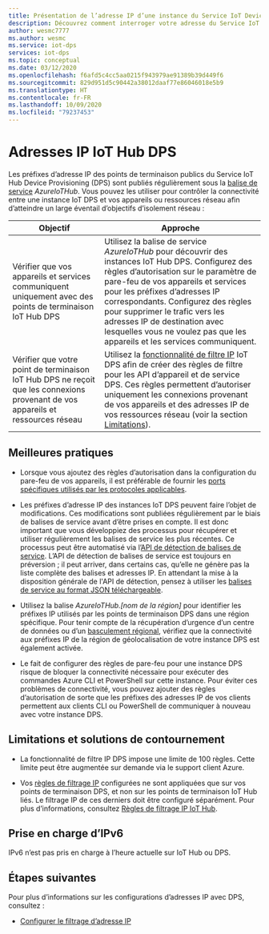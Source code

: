 ```yaml
---
title: Présentation de l’adresse IP d’une instance du Service IoT Device Provisioning (DPS) | Microsoft Docs
description: Découvrez comment interroger votre adresse du Service IoT Device Provisioning (DPS) et ses propriétés. L’adresse IP de votre instance DPS peut changer dans certains scénarios, par exemple dans le cadre d’une récupération d’urgence ou d’un basculement régional.
author: wesmc7777
ms.author: wesmc
ms.service: iot-dps
services: iot-dps
ms.topic: conceptual
ms.date: 03/12/2020
ms.openlocfilehash: f6afd5c4cc5aa0215f943979ae91389b39d449f6
ms.sourcegitcommit: 829d951d5c90442a38012daaf77e86046018e5b9
ms.translationtype: HT
ms.contentlocale: fr-FR
ms.lasthandoff: 10/09/2020
ms.locfileid: "79237453"
---
```

# <a name="iot-hub-dps-ip-addresses"></a>Adresses IP IoT Hub DPS

Les préfixes d’adresse IP des points de terminaison publics du Service IoT Hub Device Provisioning (DPS) sont publiés régulièrement sous la [balise de service](../virtual-network/service-tags-overview.md) _AzureIoTHub_. Vous pouvez les utiliser pour contrôler la connectivité entre une instance IoT DPS et vos appareils ou ressources réseau afin d’atteindre un large éventail d’objectifs d’isolement réseau :

| Objectif | Approche |
|------|----------|
| Vérifier que vos appareils et services communiquent uniquement avec des points de terminaison IoT Hub DPS | Utilisez la balise de service _AzureIoTHub_ pour découvrir des instances IoT Hub DPS. Configurez des règles d’autorisation sur le paramètre de pare-feu de vos appareils et services pour les préfixes d’adresses IP correspondants. Configurez des règles pour supprimer le trafic vers les adresses IP de destination avec lesquelles vous ne voulez pas que les appareils et les services communiquent. |
| Vérifier que votre point de terminaison IoT Hub DPS ne reçoit que les connexions provenant de vos appareils et ressources réseau | Utilisez la [fonctionnalité de filtre IP](iot-dps-ip-filtering.md) IoT DPS afin de créer des règles de filtre pour les API d’appareil et de service DPS. Ces règles permettent d’autoriser uniquement les connexions provenant de vos appareils et des adresses IP de vos ressources réseau (voir la section [Limitations](#limitations-and-workarounds)). | 




## <a name="best-practices"></a>Meilleures pratiques

* Lorsque vous ajoutez des règles d’autorisation dans la configuration du pare-feu de vos appareils, il est préférable de fournir les [ports spécifiques utilisés par les protocoles applicables](../iot-hub/iot-hub-devguide-protocols.md#port-numbers).

* Les préfixes d’adresse IP des instances IoT DPS peuvent faire l’objet de modifications. Ces modifications sont publiées régulièrement par le biais de balises de service avant d’être prises en compte. Il est donc important que vous développiez des processus pour récupérer et utiliser régulièrement les balises de service les plus récentes. Ce processus peut être automatisé via l’[API de détection de balises de service](../virtual-network/service-tags-overview.md#service-tags-on-premises). L’API de détection de balises de service est toujours en préversion ; il peut arriver, dans certains cas, qu’elle ne génère pas la liste complète des balises et adresses IP. En attendant la mise à la disposition générale de l'API de détection, pensez à utiliser les [balises de service au format JSON téléchargeable](../virtual-network/service-tags-overview.md#discover-service-tags-by-using-downloadable-json-files). 

* Utilisez la balise *AzureIoTHub.[nom de la région]* pour identifier les préfixes IP utilisés par les points de terminaison DPS dans une région spécifique. Pour tenir compte de la récupération d’urgence d’un centre de données ou d’un [basculement régional](../iot-hub/iot-hub-ha-dr.md), vérifiez que la connectivité aux préfixes IP de la région de géolocalisation de votre instance DPS est également activée.

* Le fait de configurer des règles de pare-feu pour une instance DPS risque de bloquer la connectivité nécessaire pour exécuter des commandes Azure CLI et PowerShell sur cette instance. Pour éviter ces problèmes de connectivité, vous pouvez ajouter des règles d’autorisation de sorte que les préfixes des adresses IP de vos clients permettent aux clients CLI ou PowerShell de communiquer à nouveau avec votre instance DPS.  


## <a name="limitations-and-workarounds"></a>Limitations et solutions de contournement

* La fonctionnalité de filtre IP DPS impose une limite de 100 règles. Cette limite peut être augmentée sur demande via le support client Azure. 

* Vos [règles de filtrage IP](iot-dps-ip-filtering.md) configurées ne sont appliquées que sur vos points de terminaison DPS, et non sur les points de terminaison IoT Hub liés. Le filtrage IP de ces derniers doit être configuré séparément. Pour plus d’informations, consultez [Règles de filtrage IP IoT Hub](../iot-hub/iot-hub-ip-filtering.md).

## <a name="support-for-ipv6"></a>Prise en charge d’IPv6 

IPv6 n’est pas pris en charge à l’heure actuelle sur IoT Hub ou DPS.

## <a name="next-steps"></a>Étapes suivantes

Pour plus d’informations sur les configurations d’adresses IP avec DPS, consultez :

* [Configurer le filtrage d’adresse IP](iot-dps-ip-filtering.md)
